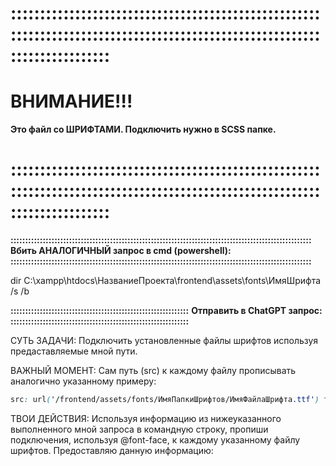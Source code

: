 # :::::::::::::::::::::::::::::::::::::::::::::::::::::::::::::::::::::::::::::::::::::::::::::::::::::::::::::::::::::::::::
# ВНИМАНИЕ!!! 
**Это файл со ШРИФТАМИ. Подключить нужно в SCSS папке.**
# :::::::::::::::::::::::::::::::::::::::::::::::::::::::::::::::::::::::::::::::::::::::::::::::::::::::::::::::::::::::::::

**:::::::::::::::::::::::::::::::::::::::::::::::::::::::::::::::::::::::::::::::::::::::::::::::::::::::**
**Вбить АНАЛОГИЧНЫЙ запрос в cmd (powershell):**
**:::::::::::::::::::::::::::::::::::::::::::::::::::::::::::::::::::::::::::::::::::::::::::::::::::::::**

dir C:\xampp\htdocs\НазваниеПроекта\frontend\assets\fonts\ИмяШрифта /s /b

**:::::::::::::::::::::::::::::::::::::::::::::::::::::::::::::**
**Отправить в ChatGPT запрос:**
**:::::::::::::::::::::::::::::::::::::::::::::::::::::::::::::**


СУТЬ ЗАДАЧИ:
Подключить установленные файлы шрифтов используя предаставляемые мной пути.

ВАЖНЫЙ МОМЕНТ:
Сам путь (src) к каждому файлу прописывать аналогично указанному примеру:

```css
src: url('/frontend/assets/fonts/ИмяПапкиШрифтов/ИмяФайлаШрифта.ttf') format('truetype');
```

ТВОИ ДЕЙСТВИЯ:
Используя информацию из нижеуказанного выполненного мной запроса в командную строку, пропиши подключения, используя @font-face, к каждому указанному файлу шрифтов. Предоставляю данную информацию:

```powershell



```